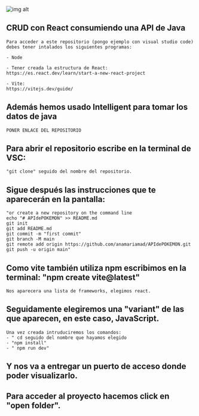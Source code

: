 ![img alt](/img/docusaurus.png)
## CRUD con React consumiendo una API de Java
```
Para acceder a este repositorio (pongo ejemplo con visual studio code) debes tener intalados los siguientes programas: 

- Node

- Tener creada la estructura de React:
https://es.react.dev/learn/start-a-new-react-project

- Vite:
https://vitejs.dev/guide/
```
## Además hemos usado Intelligent para tomar los datos de java
```
PONER ENLACE DEL REPOSITORIO
```


## Para abrir el repositorio escribe en la terminal de VSC:
```
"git clone" seguido del nombre del repositorio.
```

## Sigue después las instrucciones que te aparecerán en la pantalla:
```
"or create a new repository on the command line
echo "# APIdePOKEMON" >> README.md
git init
git add README.md
git commit -m "first commit"
git branch -M main
git remote add origin https://github.com/anamariamad/APIdePOKEMON.git
git push -u origin main"
```

## Como vite también utiliza npm escribimos en la terminal: "npm create vite@latest"

```
Nos aparecera una lista de frameworks, elegimos react.
```

## Seguidamente elegiremos una "variant" de las que aparecen, en este caso, JavaScript.

```
Una vez creada intruduciremos los comandos:
- " cd seguido del nombre que hayamos elegido
- "npm install"
- " npm run dev"
```

## Y nos va a entregar un puerto de acceso donde poder visualizarlo.

## Para acceder al proyecto hacemos click en "open folder".



